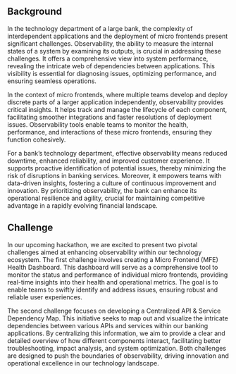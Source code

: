 ## Background
In the technology department of a large bank, the complexity of interdependent applications and the deployment of micro frontends present significant challenges. Observability, the ability to measure the internal states of a system by examining its outputs, is crucial in addressing these challenges. It offers a comprehensive view into system performance, revealing the intricate web of dependencies between applications. This visibility is essential for diagnosing issues, optimizing performance, and ensuring seamless operations.

In the context of micro frontends, where multiple teams develop and deploy discrete parts of a larger application independently, observability provides critical insights. It helps track and manage the lifecycle of each component, facilitating smoother integrations and faster resolutions of deployment issues. Observability tools enable teams to monitor the health, performance, and interactions of these micro frontends, ensuring they function cohesively.

For a bank’s technology department, effective observability means reduced downtime, enhanced reliability, and improved customer experience. It supports proactive identification of potential issues, thereby minimizing the risk of disruptions in banking services. Moreover, it empowers teams with data-driven insights, fostering a culture of continuous improvement and innovation. By prioritizing observability, the bank can enhance its operational resilience and agility, crucial for maintaining competitive advantage in a rapidly evolving financial landscape.

## Challenge
In our upcoming hackathon, we are excited to present two pivotal challenges aimed at enhancing observability within our technology ecosystem. The first challenge involves creating a Micro Frontend (MFE) Health Dashboard. This dashboard will serve as a comprehensive tool to monitor the status and performance of individual micro frontends, providing real-time insights into their health and operational metrics. The goal is to enable teams to swiftly identify and address issues, ensuring robust and reliable user experiences.

The second challenge focuses on developing a Centralized API & Service Dependency Map. This initiative seeks to map out and visualize the intricate dependencies between various APIs and services within our banking applications. By centralizing this information, we aim to provide a clear and detailed overview of how different components interact, facilitating better troubleshooting, impact analysis, and system optimization. Both challenges are designed to push the boundaries of observability, driving innovation and operational excellence in our technology landscape.
